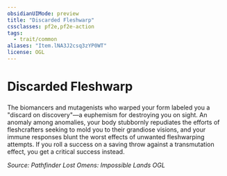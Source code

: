 ```yaml
---
obsidianUIMode: preview
title: "Discarded Fleshwarp"
cssclasses: pf2e,pf2e-action
tags:
  - trait/common
aliases: "Item.lNA3J2csq3zYP0WT"
license: OGL
---
```

# Discarded Fleshwarp

### 






The biomancers and mutagenists who warped your form labeled you a "discard on discovery"—a euphemism for destroying you on sight. An anomaly among anomalies, your body stubbornly repudiates the efforts of fleshcrafters seeking to mold you to their grandiose visions, and your immune responses blunt the worst effects of unwanted fleshwarping attempts. If you roll a success on a saving throw against a transmutation effect, you get a critical success instead.

*Source: Pathfinder Lost Omens: Impossible Lands*
*OGL*